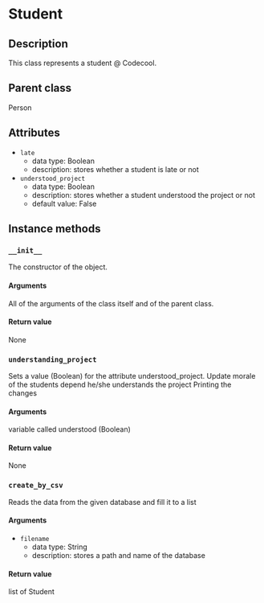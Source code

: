 # Student

## Description
This class represents a student @ Codecool.

## Parent class
Person

## Attributes

* ```late```
  * data type: Boolean
  * description: stores whether a student is late or not
* ```understood_project```
  * data type: Boolean
  * description: stores whether a student understood the project or not
  * default value: False

## Instance methods

### ```__init__```
The constructor of the object.

#### Arguments
All of the arguments of the class itself and of the parent class.

#### Return value
None

### ```understanding_project```
Sets a value (Boolean) for the attribute understood_project.
Update morale of the students depend he/she understands the project
Printing the changes

#### Arguments
variable called understood (Boolean)

#### Return value
None

### ```create_by_csv```
Reads the data from the given database and fill it to a list

#### Arguments
* ```filename```
  * data type: String
  * description: stores a path and name of the database

#### Return value
list of Student
